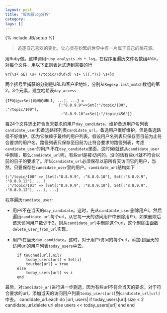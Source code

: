 ```yaml
---
layout: post
title: "服务器log分析"
category: 
tags: []
---
```

{% include JB/setup %}

>追逐自己喜欢的变化，让心灵在纷繁的世界中有一片属于自己的桃花源。

用Ruby做。这样调用`ruby analysis.rb *.log`，在程序里遍历文件名数组`ARGV`，对每个文件，用以下正则表达式选到需要的行

    %r{\s+ GET \s+ (/topic/\d\d\d) \s+ \((.*)\) \s+}x
两个括号里捕获的分别是URL和客户IP地址，分别从`Regexp.last_match`数组的第2，3个元素，建立哈希表`day_access`

    {IP地址=>Set[访问的URL1, ...], ...} =
                            {:"8.8.9.9"=>Set[:"/topic/100", :"/topic/100"], 
	                         :"8.8.9.10"=>Set[:"/topic/456"]}
     

每24个文件选出符合当天要求的用户`day_candidate`，维护备选用户名列表`candidate_user`和备选路径列表`candidate_url`。备选用户很好维护，但是备选路径不好维护，因为它依赖于最终的用户列表。假设用户名列表只保存至目前为止符合要求的用户名，路径列表只保存至目前为止符合要求的路径列表，考虑`candidate_user`的用户i不在`day_candidate`里面，这时候i就该从`candidate_user`中删除，那么`candidate_url`呢，有些url是被i访问的，没i的话有些url就不符合以前的日子的要求了。所以`candidate_url`必须保存以前所有天访问它的用户，当然，只要保存在`candidate_user`里的用户。`candidate_url`结构如下

    {:"/topic/100" => [Set[:"8.8.9.9", :"8.8.9.10"], Set[:"8.8.9.9", :"8.8.9.12"], ...]
     :"/topic/101" => [Set[:"8.8.9.9", :"8.8.9.10"], Set[:"8.8.9.9", :"8.8.9.12"], ...], ...}

程序遍历`candiate_user`:

- 用户i不在当天的`day_candidate`。这时，先从`candidate_user`删除用户i，然后遍历`candidate_url`每个url，从它每一天的访问用户中删除用户i，如果删除后该天访问用户数少于2，则从`candidate_url`中删除这个url，这个删除由函数`delete_user_from_url`实现。
- 用户i在当天`day_candidate`。这时，对于用户i访问的每个url，添加i到当天的访问url的用户列表`today_users`中去。

        if touched[url].nil?
            today_users[url] = Set[i]
            touched[url] = true
        else
            today_users[url] << i
        end

最后，对`candidate_url`进行进一步删选，因为有些url不符合当天的要求，对于符合要求的url，添加当天的访问用户列表`today_users[url]`到`candidate_url[url]`中去。
    candidate_url.each do |url, users|
        if today_users[url].size < 2
            candidate_url.delete url
        else
            users << today_users[url]
        end
    end
